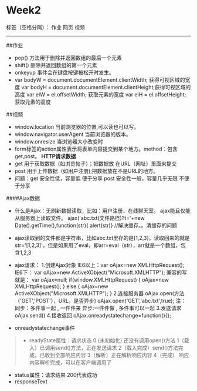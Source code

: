 ﻿# Week2

标签（空格分隔）： 作业 网页 视频

---

##作业
* pop() 方法用于删除并返回数组的最后一个元素
* shift()	删除并返回数组的第一个元素
* onkeyup 事件会在键盘按键被松开时发生。
* var bodyW = document.documentElement.clientWidth; 获得可视区域的宽度
 var bodyH = document.documentElement.clientHeight;获得可视区域的高度
var elW = el.offsetWidth; 获取元素的宽度
var elH = el.offsetHeight;获取元素的高度


##视频
* window.location  当前浏览器的位置,可以读也可以写。
* window.navigator.userAgent 当前浏览器的版本。
* window.onresize 当浏览器大小改变时
* form标签的action属性表示将表单内容提交到某个地方。method：包含get,post。
<b>HTTP请求数据</b>
 * get 用于获取数据（如浏览帖子）；把数据放 在URL（网址）里面来提交
 * post 用于上传数据（如用户注册);把数据放在不是URL的地方。
 * 问题：get 安全性低，容量低    便于分享
post 安全性一般，容量几乎无限  不便于分享 

####Ajax数据
* 什么是Ajax：无刷新数据读取，比如：用户注册、在线聊天室。
 ajax能且仅能从服务器上读取文件。
 ajax('abc.txt(文件路径)?t='+new Date().getTime(),function(str){ alert(str)}   //解决缓存。。清缓存的问题
* ajax读取到的文件都是字符串，比如abc.txt里存的是[1,2,3]，读取回来的就是str='[1,2,3]'，但是如果用了eval，即arr=eval（str），arr就是一个数组，包含1,2,3
* ajax请求：
1.创建Ajax对象  IE6以上：var oAjax=new XMLHttpRequest();
IE6下： var oAjax=new ActiveXObject("Microsoft.XMLHTTP");
兼容的写就是： 
var oAjax=null;
if(window.XMLHttpRequest)
{
    oAjax=new XMLHttpRequest();
}
else
{
oAjax=new ActiveXObject("Microsoft.XMLHTTP");
}
2.连接服务器 
oAjax.open(方法（'GET','POST'），URL，是否异步)
oAjax.open('GET','abc.txt',true);
注：同步：多件事一起  , 一件件来
    异步:一件件做 , 多件事可以一起
3.发送请求
oAjax.send()
4.接收返回
oAjax.onreadystatechange=function(){};

 * onreadystatechange事件
 > - readyState属性：请求状态
0 (未初始化) 还没有调用open()方法
1（载入）已调用send()方法，正在发送请求
2（载入完成）send()方法完成，已收到全部响应内容
3（解析）正在解析响应内容
4（完成） 响应内容解析完成，可以在客户端调用了
 * status属性：请求结果  200代表成功
 * responseText



